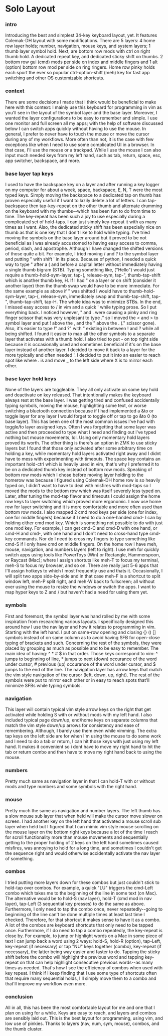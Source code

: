 # Solo Layout
### intro
Introducing the best and simplest 34-key keyboard layout, yet. It features Colemak-DH layout with some modifications. There are 5 layers: 4 home row layer holds; number, navigation, mouse keys, and system layers; 1 thumb layer symbol hold. Next, are bottom row mods with ctrl on right thumb hold. A dedicated repeat key, and dedicated sticky shift on thumbs. 2 bottom row gui (cmd) mods per side on index and middle fingers and 1 alt (option) bottom row mod per side on ring ringers. Home row pinky holds each sport the ever so popular ctrl-option-shift (meh) key for fast app switching and other OS customizable shortcuts.

### context
There are some decisions I made that I think would be beneficial to make here with this context: I mainly use this keyboard for programming in vim as you'll see in the layout of the symbol layer and the base layer. Moreover, I wanted the layer configurations to be easy to remember and simple. I use one monitor and full screen all my apps; with the help of software discussed below I can switch apps quickly without having to use the mouse. In general, I prefer to never have to touch the mouse or move the cursor during any of my workflows. More often than not, it is the case with few exceptions like when I need to use some complicated UI in a browser. In that case, I'll use the mouse or a trackpad. While I use the mouse I can also input much needed keys from my left hand, such as tab, return, space, esc, app switcher, backspace, and more. 

### base layer tap keys
I used to have the backspace key on a layer and after running a key logger on my computer for about a week, space, backspace, E, N, T were the most typed keys. Simply moving the backspace to a dedicated tap on thumb has proven especially useful if I want to lazily delete a lot of letters. I can tap-backspace then tap-key-repeat on the other thumb and alternate drumming on the keyboard with my thumbs--which has been fun to do from time to time. 
The key-repeat has been such a joy to use especially during a complicated set of hold-taps. I can just simply key-repeat it with as many times as I want. Also, the dedicated sticky shift has been especially nice on thumb as that is one key that I don't like to hold while typing.
I've tried moving the symbols on the base layer around but it proved to be not beneficial as I was already accustomed to having easy access to comma, period, slash, and apostrophe. Although I have changed the shifted versions of those quite a bit. For example, I tried moving / and ? to the symbol layer and putting " with shift ' in its place. Because of python, I needed a quick way to type " after a ( and before a capital letter without immediately having a single thumb bigram (STB). Typing something like, ("Hello") would just require a thumb-hold-sym-layer, tap-(, release-sym, tap-", thumb-tap-shift which is another thumb key, H. If I had " on a layer or on shift (consider it another layer) then the thumb swap would have to be more immediate. For the same example as above if " was shifted I would have to thumb-hold-sym-layer, tap-(, release-sym, immediately swap and thumb-tap-shift, tap-", thumb-tap-shift, tap-H. The whole idea was to minimize STBs. In the end, I missed easy access to / in vim and a quick ' while typing prose. So I put everything back. I noticed however, " and . were causing a pinky and ring finger scissor that was very unplesant to type ." so I moved the < and > to symbol layer and put ! above the , and the " above the . (." scissor gone). Also, it's easier to type !" and ?" with " existing in between ! and ? while all being shifted. I found it easier to map all the other symbols to a separate layer that activates with a thumb hold.
I also tried to put - on top right side because it is occasionally used and sometimes beneficial if it's on the base layer instead of another layer. I decided to move it back to a layer for the more typically and often needed '. I decided to put it into an easier to reach spot like where . is and move _ to the left side where X is to mirror each other. 

### base layer hold keys
None of the layers are toggleable. They all only activate on some key hold and deactivate on key released. That intentionally makes the keyboard always rest at the base layer. I was getting tired and confused accidentally typing symbols, moving the mouse, highlighting some text, or worse switching a bluetooth connection because if I had implemented a &to <layer> or toggle layer for any layer I would forget to toggle off or tap to go &to 0 (to base layer). This has been one of the most common issues I've had with toggle/to layer assigned keys. Often I was forgetting that some layer was active and then proceeded to type what I need and finding out I've typed nothing but mouse movements, lol. Using only momentary hold layers proved its worth. The other thing is there's an option in ZMK to use sticky layers but I found that those only activated after some arbitrary time on holding a key, while momentary hold layers activated right away and I didnt have to mess with experimenting with timeouts. 
The space key contains an important hold-ctrl which is heavily used in vim, that's why I preferred it to be on a dedicated thumb key instead of bottom row mods.
Speaking of bottom row mods which I chose before moving layer holding to the homerow was because I figured using Colemak-DH home row is so heavily typed on, I didn't want to have to deal with misfires with mod-taps so I moved the mods to the bottom row which was itself severely less typed on. Later, after tuning the mod-tap flavor and timeouts I could assign the home row keys to layer switching which proved more ergonomic. I now use home row for layer switching and it is more comfortable and more often used than bottom row mods. I also mapped 2 cmd mod keys per side (one for index, one for middle fingers) because if I need to do a one-handed cmd-<any key> I can by holding either cmd mod key. Which is something not possible to do with just one mod key. For example, I can get cmd-C and cmd-D with one hand, or cmd-H and cmd-, with one hand and I don't need to cross-hand type cmd-key commands. Nor do I need to cross my fingers to type something like cmd-S if I only have cmd on middle fingers.
On the home row I have meh, mouse, navigation, and numbers layers (left to right). I use meh for quickly switch apps using tools like PowerToys (Win) or Rectangle, Hammerspoon, or Raycast (Mac); where I assign shortuts like meh-T to focus my terminal, meh-S to focus my browser, and so on. There are really just 5-6 apps that I'll assign hotkeys to which I most frequently use and thats it. Occasionally, I will split two apps side-by-side and in that case meh-F is a shortcut to split window left, meh-P split right, and meh-W back to fullscreen; all without ever using the mouse to resize the windows or switch the apps. I want to map hyper keys to Z and / but haven't had a need for using them yet.

### symbols
First and foremost, the symbol layer was hand rolled by me with some inspiration from researching various layouts. I specifically designed this around how I use the nav layer and how it relates to programming in vim. Starting with the left hand. I put on same-row opening and closing {} () [] symbols instead of on same column as to avoid having SFB for open-close typing of brackets and such. Concerning the rest of the symbols, they were placed by grouping as much as possible and to be easy to remember. The main idea of having: ^ * # $ in that order. Those keys correspond to vim: ^ jumps to beginning of line, * jumps to next (down) occurance of the word under cursor, # previous (up) occurance of the word under cursor, and $ jumps to the end of the line. The navigation layer has arrow keys that match the vim style navigation of the cursor (left, down, up, right). The rest of the symbols were put to mirror each other or in easy to reach spots that'll minimize SFBs while typing symbols.

### navigation 
This layer will contain typical vim style arrow keys on the right that get activated while holding S with or without mods with my left hand. I also included typical page down/up, end/home keys on separate columns that match the vim style down/up arrows for consistency and ease of remembering. Although, I barely use them even while vimming. The extra tap keys on the left side are for when I'm using the mouse to do some work and I need to do a tab or return, I can hit those keys with just using my left hand. It makes it convenient so i dont have to move my right hand to hit the tab or return combo and then have to move my right hand back to using the mouse.

### numbers
Pretty much same as navigation layer in that I can hold-T with or without mods and type numbers and some symbols with the right hand. 

### mouse
Pretty much the same as navigation and number layers. The left thumb has a slow mouse sub layer that when held will make the cursor move slower on screen. I had another key on the left hand that activated a mouse scroll sub layer when held but I figured that I can mimic vim style mouse scrolling on the mouse layer on the bottom right keys because a lot of the time I reach for scroll functionality more than mouse movements and sequentially getting to the proper holding of 2 keys on the left hand sometimes caused misfires, was annoying to hold for a long time, and sometimes I couldn't get the sequence right and would otherwise accidentally activate the nav layer of something.

### combos
I tried putting more layers down for these combos but just couldn't stick to hold-tap over combos. For example, a quick "LU" triggers the cmd-Left combo which takes me to the beginning of the line in some text (on Mac). The alternative would be to hold-S (nav layer), hold-T (cmd mod in nav layer), tap-Left (3 sequential key presses) to do the same as above. Furthermore, I only need to tap the combo once, never repeatedly--going to beginning of the line can't be done multiple times at least last time I checked. Therefore, for that shortcut it makes sense to have it as a combo. A lot of the combos are keyboard shortcuts that only need to be tapped once. Furthermore, if I do need to tap a combo repeatedly, the key-repeat is close by. For example, to jump or highlight words on a Mac in some piece of text I can jump back a word using 2 ways: hold-S, hold-R (option), tap-Left, key-repeat (if necessary) or tap "NU" keys together (combo), key-repeat (if necessary), the latter being way easier and faster to do. Tapping the sticky shift before the combo will highlight the previous word and tapping key-repeat on that can help highlight consecutive previous words--as many times as needed. That's how I see the efficiency of combos when used with key repeat. I think if I keep finding that I use some type of shortcuts often that require many sequential holds, I'll simply move them to a combo and that'll improve my workflow even more. 

### conclusion 
All in all, this has been the most comfortable layout for me and one that I plan on using for a while. Keys are easy to reach, and layers and combos are sensibly laid out. This is the best layout for programming, using vim, and low use of pinkies. Thanks to layers (nav, num, sym, mouse), combos, and the thumb cluster.

